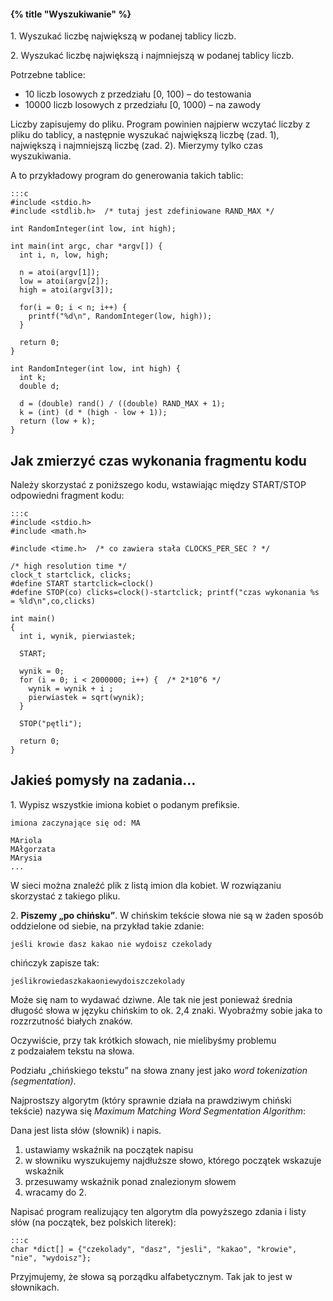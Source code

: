 #### {% title "Wyszukiwanie" %}

1\. Wyszukać liczbę największą w podanej tablicy liczb.

2\. Wyszukać liczbę największą i najmniejszą w podanej tablicy liczb.

Potrzebne tablice:

* 10 liczb losowych z przedziału [0, 100)   – do testowania
* 10000 liczb losowych z przedziału [0, 1000) – na zawody

Liczby zapisujemy do pliku. Program powinien najpierw wczytać liczby
z pliku do tablicy, a następnie wyszukać największą liczbę
(zad. 1), największą i najmniejszą liczbę (zad. 2).
Mierzymy tylko czas wyszukiwania.

A to przykładowy program do generowania takich tablic:

    :::c
    #include <stdio.h>
    #include <stdlib.h>  /* tutaj jest zdefiniowane RAND_MAX */

    int RandomInteger(int low, int high);

    int main(int argc, char *argv[]) {
      int i, n, low, high;

      n = atoi(argv[1]);
      low = atoi(argv[2]);
      high = atoi(argv[3]);

      for(i = 0; i < n; i++) {
        printf("%d\n", RandomInteger(low, high));
      }

      return 0;
    }

    int RandomInteger(int low, int high) {
      int k;
      double d;

      d = (double) rand() / ((double) RAND_MAX + 1);
      k = (int) (d * (high - low + 1));
      return (low + k);
    }



## Jak zmierzyć czas wykonania fragmentu kodu

Należy skorzystać z poniższego kodu, wstawiając między
START/STOP odpowiedni fragment kodu:

    :::c
    #include <stdio.h>
    #include <math.h>

    #include <time.h>  /* co zawiera stała CLOCKS_PER_SEC ? */

    /* high resolution time */
    clock_t startclick, clicks;
    #define START startclick=clock()
    #define STOP(co) clicks=clock()-startclick; printf("czas wykonania %s = %ld\n",co,clicks)

    int main()
    {
      int i, wynik, pierwiastek;

      START;

      wynik = 0;
      for (i = 0; i < 2000000; i++) {  /* 2*10^6 */
        wynik = wynik + i ;
        pierwiastek = sqrt(wynik);
      }

      STOP("pętli");

      return 0;
    }


## Jakieś pomysły na zadania…

1\. Wypisz wszystkie imiona kobiet o podanym prefiksie.

    imiona zaczynające się od: MA

    MAriola
    MAłgorzata
    MArysia
    ...

W sieci można znaleźć plik z listą imion dla kobiet.
W rozwiązaniu skorzystać z takiego pliku.

2\. **Piszemy „po chińsku”**. W chińskim tekście słowa
nie są w żaden sposób oddzielone od siebie, na przykład
takie zdanie:

    jeśli krowie dasz kakao nie wydoisz czekolady

chińczyk zapisze tak:

    jeślikrowiedaszkakaoniewydoiszczekolady

Może się nam to wydawać dziwne. Ale tak nie jest
ponieważ średnia długość słowa w języku chińskim to ok. 2,4 znaki.
Wyobraźmy sobie jaka to rozzrzutność białych znaków.

Oczywiście, przy tak krótkich słowach, nie mielibyśmy
problemu z podzaiałem tekstu na słowa.

Podziału „chińskiego tekstu” na słowa znany jest jako
*word tokenization (segmentation)*.

Najprostszy algorytm (który sprawnie działa na prawdziwym
chiński tekście) nazywa się
*Maximum Matching Word Segmentation Algorithm*:

Dana jest lista słów (słownik) i napis.

1. ustawiamy wskaźnik na początek napisu
2. w słowniku wyszukujemy najdłuższe słowo,
   którego początek wskazuje wskaźnik
3. przesuwamy wskaźnik ponad znalezionym słowem
4. wracamy do 2.

Napisać program realizujący ten algorytm dla powyższego zdania i listy
słów (na początek, bez polskich literek):

    :::c
    char *dict[] = {"czekolady", "dasz", "jesli", "kakao", "krowie", "nie", "wydoisz"};

Przyjmujemy, że słowa są porządku alfabetycznym.
Tak jak to jest w słownikach.
